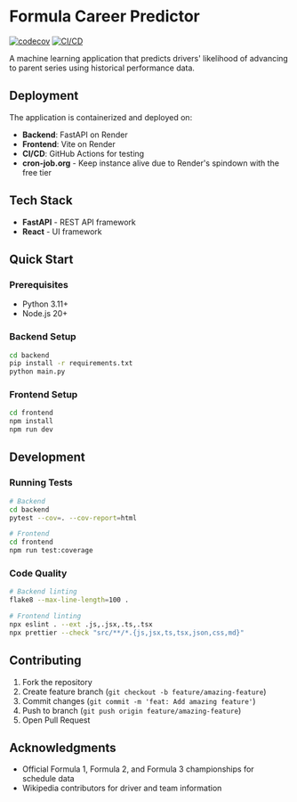 # Formula Career Predictor

[![codecov](https://codecov.io/gh/jakmate/formula-career-predictor/branch/main/graph/badge.svg)](https://codecov.io/gh/jakmate/formula-career-predictor)
[![CI/CD](https://github.com/jakmate/formula-career-predictor/workflows/CI%2FCD/badge.svg)](https://github.com/jakmate/formula-career-predictor/actions)

A machine learning application that predicts drivers' likelihood of advancing to parent series using historical performance data.

## Deployment

The application is containerized and deployed on:
- **Backend**: FastAPI on Render
- **Frontend**: Vite on Render
- **CI/CD**: GitHub Actions for testing
- **cron-job.org** - Keep instance alive due to Render's spindown with the free tier

## Tech Stack

- **FastAPI** - REST API framework
- **React** - UI framework

## Quick Start

### Prerequisites
- Python 3.11+
- Node.js 20+

### Backend Setup
```bash
cd backend
pip install -r requirements.txt
python main.py
```

### Frontend Setup
```bash
cd frontend
npm install
npm run dev
```

## Development

### Running Tests
```bash
# Backend
cd backend
pytest --cov=. --cov-report=html

# Frontend
cd frontend
npm run test:coverage
```

### Code Quality
```bash
# Backend linting
flake8 --max-line-length=100 .

# Frontend linting
npx eslint . --ext .js,.jsx,.ts,.tsx
npx prettier --check "src/**/*.{js,jsx,ts,tsx,json,css,md}"
```

## Contributing

1. Fork the repository
2. Create feature branch (`git checkout -b feature/amazing-feature`)
3. Commit changes (`git commit -m 'feat: Add amazing feature'`)
4. Push to branch (`git push origin feature/amazing-feature`)
5. Open Pull Request

## Acknowledgments

- Official Formula 1, Formula 2, and Formula 3 championships for schedule data
- Wikipedia contributors for driver and team information